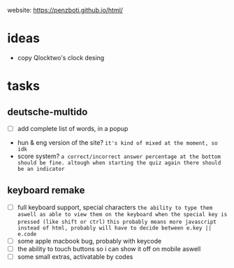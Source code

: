 website: https://penzboti.github.io/html/
# ideas
 - copy Qlocktwo's clock desing

# tasks
## deutsche-multido
 - [ ] add complete list of words, in a popup
 - hun & eng version of the site?
```it's kind of mixed at the moment, so idk ```
 - score system?
```a correct/incorrect answer percentage at the bottom should be fine. altough when starting the quiz again there should be an indicator ```
## keyboard remake
 - [ ] full keyboard support, special characters 
```the ability to type them aswell as able to view them on the keyboard when the special key is pressed (like shift or ctrl)```
```this probably means more javascript instead of html, probably will have to decide between e.key || e.code```
 - [ ] some apple macbook bug, probably with keycode
 - [ ] the ability to touch buttons so i can show it off on mobile aswell
 - [ ] some small extras, activatable by codes